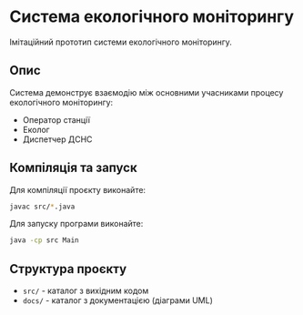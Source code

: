 # Система екологічного моніторингу

Імітаційний прототип системи екологічного моніторингу. 

## Опис
Система демонструє взаємодію між основними учасниками процесу екологічного моніторингу:
- Оператор станції
- Еколог
- Диспетчер ДСНС

## Компіляція та запуск

Для компіляції проєкту виконайте:
```bash
javac src/*.java
```

Для запуску програми виконайте:
```bash
java -cp src Main
```

## Структура проєкту
- `src/` - каталог з вихідним кодом
- `docs/` - каталог з документацією (діаграми UML)